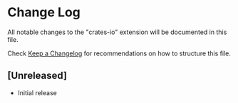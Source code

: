 # Change Log

All notable changes to the "crates-io" extension will be documented in this file.

Check [Keep a Changelog](http://keepachangelog.com/) for recommendations on how to structure this file.

## [Unreleased]

- Initial release